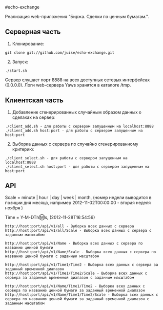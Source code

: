 #echo-exchange

Реализация web-приложения "Биржа. Сделки по ценным бумагам.".

## Серверная часть

1. Клонирование:

`git clone git://github.com/juise/echo-exchange.git`

2. Запуск:

`./start.sh`

Сервер слушает порт 8888 на всех доступных сетевых интерфейсах (0.0.0.0). Логи web-сервера Yaws хранятся в каталоге /tmp.

## Клиентская часть

1. Добавление сгенерированных случайным образом данных о сделаках на сервер:

```
./client_add.sh - для работы с сервером запущенным на localhost:8888
./client_add.sh host:port - для работы с сервером запущенным на host:port
```

2. Выборка данных с сервера по случайно сгенерированному критерию:

```
./client_select.sh - для работы с сервером запущенным на localhost:8888
./client_select.sh host:port - для работы с сервером запущенным на host:port
```

## API

Scale = minute | hour | day | week | month, (номер недели выводится в позиции дня месяца, например 2012-11-02T00:00:00 - вторая неделя ноября )

Time = Y-M-DTh:m:s, (2012-11-28T16:54:56)

```
http://host:port/api/v1/all - Выборка всех данных с сервера
http://host:port/api/v1/all/Scale - Выборка всех данных с сервера с заданным масштабом

http://host:port/api/v1/Name - Выборка всех данных с сервера по названию ценной бумаги
http://host:port/api/v1/Name/Scale - Выборка всех данных с сервера по названию ценной бумаги с заданныи масштабом

http://host:port/api/v1/Time1/Time2 - Выборка всех данных с сервера за заданный временной диапазон
http://host:port/api/v1/Time1/Time2/Scale - Выборка всех данных с сервера за заданный временной диапазон с заданным масштабом

http://host:port/api/v1/Name/Time1/Time2 - Выборка всех данных с сервера по названию ценной бумаги за заданный временной диапазон
http://host:port/api/v1/Name/Time1/Time2/Scale - Выборка всех данных с сервера по названию ценной бумаги за заданный временной диапазон с заданным масштабом

```




